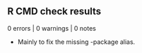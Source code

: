 ## R CMD check results

0 errors | 0 warnings | 0 notes

* Mainly to fix the missing -package alias.
